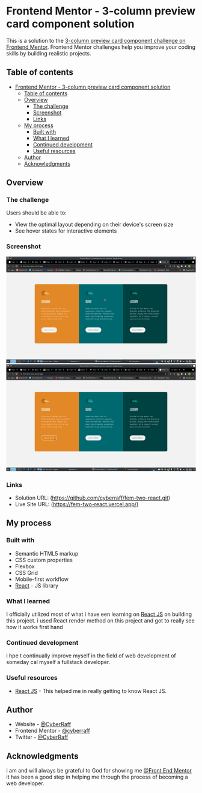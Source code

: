 # Frontend Mentor - 3-column preview card component solution

This is a solution to the [3-column preview card component challenge on Frontend Mentor](https://www.frontendmentor.io/challenges/3column-preview-card-component-pH92eAR2-). Frontend Mentor challenges help you improve your coding skills by building realistic projects. 

## Table of contents

- [Frontend Mentor - 3-column preview card component solution](#frontend-mentor---3-column-preview-card-component-solution)
  - [Table of contents](#table-of-contents)
  - [Overview](#overview)
    - [The challenge](#the-challenge)
    - [Screenshot](#screenshot)
    - [Links](#links)
  - [My process](#my-process)
    - [Built with](#built-with)
    - [What I learned](#what-i-learned)
    - [Continued development](#continued-development)
    - [Useful resources](#useful-resources)
  - [Author](#author)
  - [Acknowledgments](#acknowledgments)

## Overview

### The challenge

Users should be able to:

- View the optimal layout depending on their device's screen size
- See hover states for interactive elements

### Screenshot

![](./Screenshot_20210617_165633.png)
![](./Screenshot_20210617_165656.png)


### Links

- Solution URL: (https://github.com/cyberraff/fem-two-react.git)
- Live Site URL: (https://fem-two-react.vercel.app/)

## My process

### Built with

- Semantic HTML5 markup
- CSS custom properties
- Flexbox
- CSS Grid
- Mobile-first workflow
- [React](https://reactjs.org/) - JS library
### What I learned

I officially utilized most of what i have een learning on  [React JS](https://reactjs.org/) on building this project.
i used React render method on this project and got to really see how it works first hand


### Continued development
i hpe t continually improve myself in the field of web development of someday cal myself a fullstack developer. 
### Useful resources

- [React JS](https://reactjs.org/) - This helped me in really getting to know React JS.
## Author

- Website - [@CyberRaff](https://twitter.com/CyberRaff)
- Frontend Mentor - [@cyberraff](https://www.frontendmentor.io/profile/cyberraff)
- Twitter - [@CyberRaff](https://twitter.com/CyberRaff)

## Acknowledgments
i am and will always be grateful to God for showing me  [@Front End Mentor](https://www.frontendmentor.io)
it has been a good step in helping me through the process of becoming a web developer.